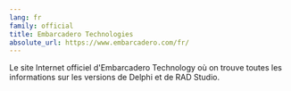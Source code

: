 ```yaml
---
lang: fr
family: official
title: Embarcadero Technologies
absolute_url: https://www.embarcadero.com/fr/
---
```

Le site Internet officiel d'Embarcadero Technology où on trouve toutes les informations sur les versions de Delphi et de RAD Studio.